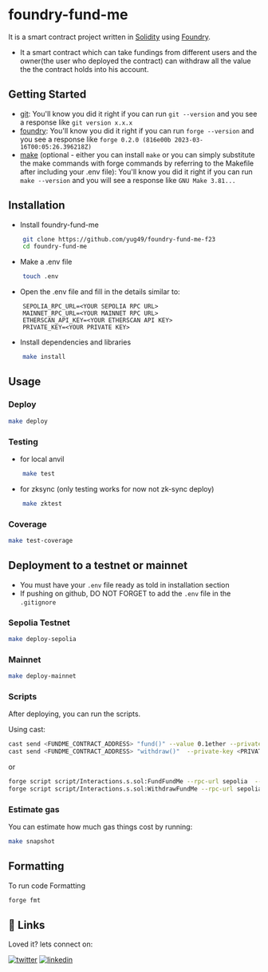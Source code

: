 
# foundry-fund-me
It is a smart contract project written in [Solidity](https://docs.soliditylang.org/en/latest/) using [Foundry](https://book.getfoundry.sh/).
- It a smart contract which can take fundings from different users and the owner(the user who deployed the contract) can withdraw all the value the the contract holds into his account.


## Getting Started

 - [git](https://git-scm.com/book/en/v2/Getting-Started-Installing-Git): You'll know you did it right if you can run `git --version` and you see a response like `git version x.x.x`
 - [foundry](https://getfoundry.sh/): You'll know you did it right if you can run `forge --version` and you see a response like `forge 0.2.0 (816e00b 2023-03-16T00:05:26.396218Z)`
 - [make](https://www.gnu.org/software/make/manual/make.html) (optional - either you can install `make` or you can simply substitute the make commands with forge commands by referring to the Makefile after including your .env file): You'll know you did it right if you can run `make --version` and you will see a response like `GNU Make 3.81...`

 
## Installation

- Install foundry-fund-me
```bash
    git clone https://github.com/yug49/foundry-fund-me-f23
    cd foundry-fund-me
```

- Make a .env file
```bash
    touch .env
```

- Open the .env file and fill in the details similar to:
```env
    SEPOLIA_RPC_URL=<YOUR SEPOLIA RPC URL>
    MAINNET_RPC_URL=<YOUR MAINNET RPC URL>
    ETHERSCAN_API_KEY=<YOUR ETHERSCAN API KEY>
    PRIVATE_KEY=<YOUR PRIVATE KEY>
```

- Install dependencies and libraries
```bash
    make install
```

    
## Usage

### Deploy

```bash
make deploy
```

### Testing

- for local anvil
```bash
    make test
```

- for zksync (only testing works for now not zk-sync deploy)
```bash
    make zktest
```

### Coverage

```bash
make test-coverage
```




## Deployment to a testnet or mainnet
- You must have your `.env` file ready as told in installation section
- If pushing on github, DO NOT FORGET to add the `.env` file in the `.gitignore`

### Sepolia Testnet
```bash
make deploy-sepolia
```

### Mainnet
```bash
make deploy-mainnet
``` 

### Scripts
After deploying, you can run the scripts.

Using cast:

```bash
cast send <FUNDME_CONTRACT_ADDRESS> "fund()" --value 0.1ether --private-key <PRIVATE_KEY>
cast send <FUNDME_CONTRACT_ADDRESS> "withdraw()"  --private-key <PRIVATE_KEY>
```
or
```bash
forge script script/Interactions.s.sol:FundFundMe --rpc-url sepolia  --private-key $PRIVATE_KEY  --broadcast
forge script script/Interactions.s.sol:WithdrawFundMe --rpc-url sepolia  --private-key $PRIVATE_KEY  --broadcast
```

### Estimate gas
You can estimate how much gas things cost by running:
```bash
make snapshot
```

## Formatting
To run code Formatting
```bash
forge fmt
```
## 🔗 Links
Loved it? lets connect on:

[![twitter](https://img.shields.io/badge/twitter-1DA1F2?style=for-the-badge&logo=twitter&logoColor=white)](https://x.com/yugAgarwal29)
[![linkedin](https://img.shields.io/badge/linkedin-0A66C2?style=for-the-badge&logo=linkedin&logoColor=white)](https://www.linkedin.com/in/yug-agarwal-8b761b255/)

